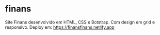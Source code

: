 # finans
Site Finans desenvolvido em HTML, CSS e Botstrap. Com design em grid e responsivo.
Deploy em:
https://finansfinans.netlify.app
